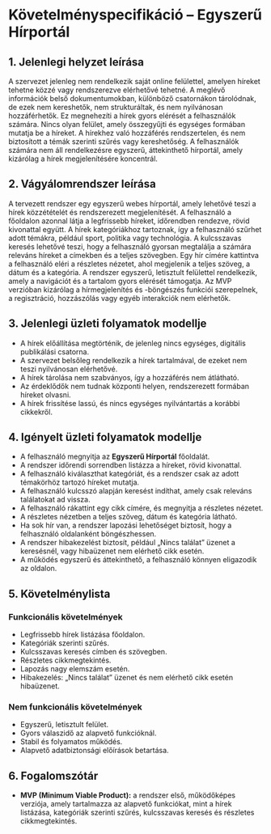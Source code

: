 # Követelményspecifikáció – Egyszerű Hírportál

## 1. Jelenlegi helyzet leírása

A szervezet jelenleg nem rendelkezik saját online felülettel, amelyen híreket tehetne közzé vagy rendszerezve elérhetővé tehetné.
A meglévő információk belső dokumentumokban, különböző csatornákon tárolódnak, de ezek nem kereshetők, nem strukturáltak, és nem nyilvánosan hozzáférhetők.
Ez megnehezíti a hírek gyors elérését a felhasználók számára.
Nincs olyan felület, amely összegyűjti és egységes formában mutatja be a híreket.
A hírekhez való hozzáférés rendszertelen, és nem biztosított a témák szerinti szűrés vagy kereshetőség.
A felhasználók számára nem áll rendelkezésre egyszerű, áttekinthető hírportál, amely kizárólag a hírek megjelenítésére koncentrál.

## 2. Vágyálomrendszer leírása

A tervezett rendszer egy egyszerű webes hírportál, amely lehetővé teszi a hírek közzétételét és rendszerezett megjelenítését.
A felhasználó a főoldalon azonnal látja a legfrissebb híreket, időrendben rendezve, rövid kivonattal együtt.
A hírek kategóriákhoz tartoznak, így a felhasználó szűrhet adott témákra, például sport, politika vagy technológia.
A kulcsszavas keresés lehetővé teszi, hogy a felhasználó gyorsan megtalálja a számára releváns híreket a címekben és a teljes szövegben.
Egy hír címére kattintva a felhasználó eléri a részletes nézetet, ahol megjelenik a teljes szöveg, a dátum és a kategória.
A rendszer egyszerű, letisztult felülettel rendelkezik, amely a navigációt és a tartalom gyors elérését támogatja.
Az MVP verzióban kizárólag a hírmegjelenítés és -böngészés funkciói szerepelnek, a regisztráció, hozzászólás vagy egyéb interakciók nem elérhetők.

## 3. Jelenlegi üzleti folyamatok modellje

- A hírek előállítása megtörténik, de jelenleg nincs egységes, digitális publikálási csatorna.
- A szervezet belsőleg rendelkezik a hírek tartalmával, de ezeket nem teszi nyilvánosan elérhetővé.
- A hírek tárolása nem szabványos, így a hozzáférés nem átlátható.
- Az érdeklődők nem tudnak központi helyen, rendszerezett formában híreket olvasni.
- A hírek frissítése lassú, és nincs egységes nyilvántartás a korábbi cikkekről.

## 4. Igényelt üzleti folyamatok modellje

- A felhasználó megnyitja az **Egyszerű Hírportál** főoldalát.
- A rendszer időrendi sorrendben listázza a híreket, rövid kivonattal.
- A felhasználó kiválaszthat kategóriát, és a rendszer csak az adott témakörhöz tartozó híreket mutatja.
- A felhasználó kulcsszó alapján keresést indíthat, amely csak releváns találatokat ad vissza.
- A felhasználó rákattint egy cikk címére, és megnyitja a részletes nézetet.
- A részletes nézetben a teljes szöveg, dátum és kategória látható.
- Ha sok hír van, a rendszer lapozási lehetőséget biztosít, hogy a felhasználó oldalanként böngészhessen.
- A rendszer hibakezelést biztosít, például „Nincs találat” üzenet a keresésnél, vagy hibaüzenet nem elérhető cikk esetén.
- A működés egyszerű és áttekinthető, a felhasználó könnyen eligazodik az oldalon.

## 5. Követelménylista

### Funkcionális követelmények
- Legfrissebb hírek listázása főoldalon.
- Kategóriák szerinti szűrés.
- Kulcsszavas keresés címben és szövegben.
- Részletes cikkmegtekintés.
- Lapozás nagy elemszám esetén.
- Hibakezelés: „Nincs találat” üzenet és nem elérhető cikk esetén hibaüzenet.

### Nem funkcionális követelmények
- Egyszerű, letisztult felület.
- Gyors válaszidő az alapvető funkcióknál.
- Stabil és folyamatos működés.
- Alapvető adatbiztonsági előírások betartása.

## 6. Fogalomszótár

- **MVP (Minimum Viable Product):** a rendszer első, működőképes verziója, amely tartalmazza az alapvető funkciókat, mint a hírek listázása, kategóriák szerinti szűrés, kulcsszavas keresés és részletes cikkmegtekintés.
